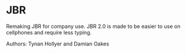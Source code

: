 # JBR
Remaking JBR for company use. JBR 2.0 is made to be easier to use on cellphones and require less typing. 

Authors: Tynan Hollyer and Damian Oakes
